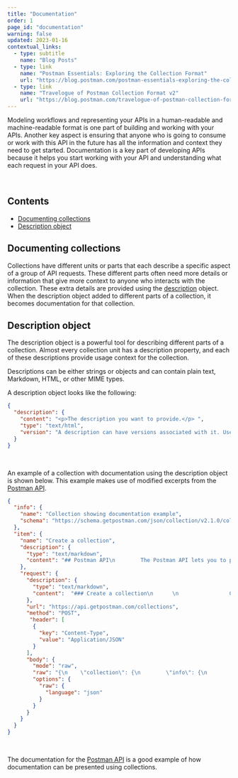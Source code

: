```yaml
---
title: "Documentation"
order: 1
page_id: "documentation"
warning: false
updated: 2023-01-16
contextual_links:
  - type: subtitle
    name: "Blog Posts"
  - type: link
    name: "Postman Essentials: Exploring the Collection Format"
    url: "https://blog.postman.com/postman-essentials-exploring-the-collection-format/"
  - type: link
    name: "Travelogue of Postman Collection Format v2"
    url: "https://blog.postman.com/travelogue-of-postman-collection-format-v2/"
---
```



Modeling workflows and representing your APIs in a human-readable and machine-readable format is one part of building and working with your APIs. Another key aspect is ensuring that anyone who is going to consume or work with this API in the future has all the information and context they need to get started. Documentation is a key part of developing APIs because it helps you start working with your API and understanding what each request in your API does.

<br />

## Contents

- [Documenting collections](#documenting-collections)
- [Description object](#description-object)

## Documenting collections

Collections have different units or parts that each describe a specific aspect of a group of API requests. These different parts often need more details or information that give more context to anyone who interacts with the collection. These extra details are provided using the [description](/reference/description/) object. When the description object added to different parts of a collection, it becomes documentation for that collection.

## Description object

The description object is a powerful tool for describing different parts of a collection. Almost every collection unit has a description property, and each of these descriptions provide usage context for the collection.

Descriptions can be either strings or objects and can contain plain text, Markdown, HTML, or other MIME types.

A description object looks like the following:

```json
{
  "description": {
    "content": "<p>The description you want to provide.</p> ",
    "type": "text/html",
    "version": "A description can have versions associated with it. Use this field to specify a version for your description."
  }
}
```

<br />

An example of a collection with documentation using the description object is shown below. This example makes use of modified excerpts from the [Postman API](https://www.postman.com/postman/workspace/postman-public-workspace/documentation/12959542-c8142d51-e97c-46b6-bd77-52bb66712c9a).

```json
{
  "info": {
    "name": "Collection showing documentation example",
    "schema": "https://schema.getpostman.com/json/collection/v2.1.0/collection.json"
  },
  "item": {
    "name": "Create a collection",
    "description": {
      "type": "text/markdown",
      "content": "## Postman API\n        The Postman API lets you to programmatically access data stored in your Postman account with ease.\n\n        ## Overview\n        1. You must use a valid API Key to send requests to the API endpoints. You can get your API key from Postman's integrations dashboard.\n        2. The API has access rate limits.\n        3. The API only responds to HTTPS-secured communications. Any requests sent via HTTP return an HTTP 301 redirect to the corresponding HTTPS resources.\n\n        ## ID and UID\n        All items in Postman, such as collections, mocks, workspaces, and APIs, have ID and UIDs:\n\n        - An ID is the unique ID assigned to a Postman item. For example, ec29121c-5203-409f-9e84-e83ffc10f226.\n        - The UID is the full ID of a Postman item. This value is the item's unique ID concatenated with the user ID. For example, in the 12345678-ec29121c-5203-409f-9e84-e83ffc10f226 UID:\n          - 12345678 is the user's ID.\n          - ec29121c-5203-409f-9e84-e83ffc10f226 is the item's ID."
    },
    "request": {
      "description": {
        "type": "text/markdown",
        "content":  "### Create a collection\n      \n                Creates a collection using the [Postman Collection v2 schema format](https://schema.postman.com/json/collection/v2.1.0/docs/index.html). Include a collection object in the request body that contains the following required properties:\n                - `info` -- An *object* that contains the following properties:\n                  - `name` -- A *string* value that contains the collection's name.\n                  - `schema` -- A string that contains a URL to the collection's schema. For example, the `https://schema.getpostman.com/collection/v1` URL.\n                - `item` -- An *object* that contains the HTTP request and response information.\n                  - `request` --  An *object* that contains the collection's request information. For a complete list of values, refer to the `definitions.request` entry in the [collection.json schema file](https://schema.postman.com/json/collection/v2.1.0/collection.json). If you pass an empty object for this value, the system defaults to an untitled GET request."
      },
      "url": "https://api.getpostman.com/collections",
      "method": "POST",
       "header": [
        {
          "key": "Content-Type",
          "value": "Application/JSON"
        }
      ],
      "body": {
        "mode": "raw",
        "raw": "{\n    \"collection\": {\n        \"info\": {\n            \"name\": \"Sample Collection\",\n            \"schema\": \"https://schema.postman.com/json/collection/v2.1.0/collection.json\"\n        },\n        \"item\": [\n            {\n                \"request\": \"https://postman-echo.com/get\"\n            }\n        ]\n    }\n}",
        "options": {
          "raw": {
            "language": "json"
          }
        }
      }
    }
  }
}
```

<br />

The documentation for the [Postman API](https://www.postman.com/postman/workspace/postman-public-workspace/documentation/12959542-c8142d51-e97c-46b6-bd77-52bb66712c9a) is a good example of how documentation can be presented using collections.

